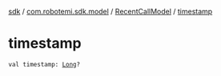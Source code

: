 [sdk](../../index.md) / [com.robotemi.sdk.model](../index.md) / [RecentCallModel](index.md) / [timestamp](./timestamp.md)

# timestamp

`val timestamp: `[`Long`](https://kotlinlang.org/api/latest/jvm/stdlib/kotlin/-long/index.html)`?`